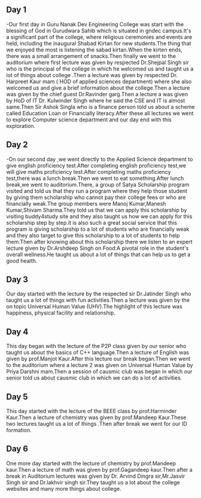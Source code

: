 ## Day 1

-Our first day in Guru Nanak Dev Engineering College was start with the blessing of God in Gurudwara Sahib which is situated in gndec campus.It's a significant part of the college, where religious ceremonies and events are held, including the inaugural Shabad Kirtan for new students.The thing that we enjoyed the most is listening the sabad kirtan.When the kirten ends, there was a small arrangement of snacks.Then finally we went to the auditorium where first lecture was given by respected Dr.Shejpal Singh sir who is the principal of the college in which he welcomed us and taught us  a lot of things about college .Then a lecture was given by respected Dr. Harpreet Kaur mam ( HOD of applied sciences department) where she also welcomed us and give a brief information about the college.Then a lecture was given by the chief guest Dr.Ravinder garg.Then a lecture a was given by HoD of IT Dr. Kulwinder Singh where he said the CSE and IT is almost same.Then Sir Ashok Singla who is a finance person told us about a scheme called Education Loan or Financially literacy.After these all lectures we went to explore Computer science department and our day end with this exploration.

## Day 2 
-On our second day ,we went directly to the Applied Science department to give english proficiency test.After completing english proficiency test,we will give maths proficiency test.After completing maths proficiency test,there was a lunch break.Then we went to eat something.After lunch break,we went to auditorium.There, a group of Satya Scholarship program visited and told us that they run a program where they help those student by giving them scholarship who cannot pay their college fees or who are financially weak.The group members were Manoj Kumar,Manesh Kumar,Shivam Sharma.They told us that we can apply this scholarship by visiting buddy4study site and they also taught us how we can apply for this scholarship step by step.it is also such a great social service that this program is giving scholarship to a lot of students who are financially weak and they also target to give this scholarship to a lot of students to help them.Then after knowing about this scholarship there we listen to an expert lecture given by Dr.Arshdeep Singh on Food:A pivotal role in the student's overall wellness.He taught us about a lot of things that can help us to get a good health. 

## Day 3
Our day  started with the lecture by the respected sir  Dr.Jatinder Singh who taught us a lot of things with fun activities.Then a lecture was given by the  on topic Universal Human Value (UHV).The highlight of this lecture was happiness, physical facility and relationship.

## Day 4
This day began with the lecture of the P2P class given by our senior who taught us about the basics of  C++ language.Then a lecture of English was given by prof.Manjot Kaur.After this lecture our break began.Then we went to the auditorium where a lecture 2 was given on Universal Human Value by Priya Darshni mam.Then a session of causmic club was began in which our senior told us about causmic club in which we can do a lot of activities.

## Day 5 
This day started with the lecture of the BEEE class by prof.Harminder Kaur.Then a lecture of chemistry was given by prof.Mandeep Kaur.These two lectures taught us a lot of things .Then after break we went for our ID formation.

## Day 6 
One more day started with the lecture of chemistry by prof.Mandeep kaur.Then a lecture of math was given by prof.Gagandeep kaur.Then after a break in Auditorium  lectures was given by Dr. Arvind Dingra sir,Mr.Jasvir Singh sir and Dr.lakhvir singh sir.They taught us a lot about the college websites and many more things about college.






